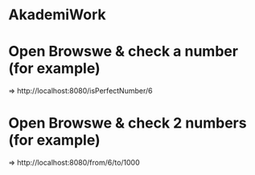 # AkademiWork
# Open Browswe & check a number (for example) 
  => http://localhost:8080/isPerfectNumber/6
#  Open Browswe & check 2 numbers (for example)
  => http://localhost:8080/from/6/to/1000
